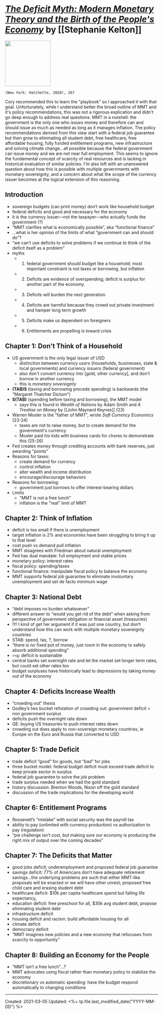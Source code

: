 
# [*The Deficit Myth: Modern Monetary Theory and the Birth of the People's Economy*](https://www.hachettebookgroup.com/titles/stephanie-kelton/the-deficit-myth/9781541736207/) by [[Stephanie Kelton]]

<img src="https://www.hachettebookgroup.com/wp-content/uploads/2019/05/DefecitMyth.jpg?fit=435%2C675" width=150>

`(New York: Hatchette, 2020), 267`

Cory recommended this to learn the "playbook" so I approached it with that goal. Unfortunately, while I understand better the broad outline of MMT and it's policy recommendations, this was not a rigorous explication and didn't go deep enough to address real questions. MMT in a nutshell: the government is the only one who *issues* money and therefore can and should issue as much as needed as long as it manages inflation. The policy recommendations derived from this view start with a federal job guarantee but then grow to eliminating all student debt, free healthcare, free affordable housing, fully funded entitlement programs, new infrastructure and solving climate change...all possible because the federal government can issue money and we are not near full employment. This seems to ignore the fundamental concept of scarcity of real resources and is lacking in historical evaluation of similar policies. I'm also left with an unanswered question about how this is possible with multiple governments with monetary sovereignty, and a concern about what the scope of the currency issuer becomes at the logical extension of this reasoning.


## Introduction
- sovereign budgets (can print money) don’t work like household budget 
- federal deficits and good and necessary for the economy 
- it is the currency issuer—not the taxpayer—who actually funds the government (?)
- “MMT clarifies what is economically possible”, aka “functional finance” 
- ...what is her opinion of the limits of what “government can and should do”?
- “we can’t use deficits to solve problems if we continue to think of the deficit itself as a problem”
- myths
  - 1. federal government should budget like a household; most important constraint is not taxes or borrowing, but inflation 
  - 2. Deficits are evidence of overspending; deficit is surplus for another part of the economy 
  - 3. Deficits will burden the next generation 
  - 4. Deficits are harmful because they crowd out private investment and hamper long term growth 
  - 5. Deficits make us dependent on foreigners 
  - 6. Entitlements are propelling is toward crisis 


## Chapter 1: Don't Think of a Household
- US government is the only legal issuer of USD
  - distinction between currency *users* (households, businesses, state & local governments) and currency *issuers* (federal government)
  - also don't convert currency into [gold, other currency], and don't borrow in another currency
  - this is *monetary sovereignty*
- **(TAB)S** (taxing and borrowing precede spending) is backwards (the "Margaret Thatcher Dictum")
- **S(TAB)** (spending before taxing and borrowing), the MMT model
    - says this is found in *Wealth of Nations* by Adam Smith and *A Treatise on Money* by [[John Maynard Keynes]] (23)
- Warren Mosler is the "father of MMT", wrote *Soft Currency Economics* (23-24)
  - taxes are not to raise money, but to create demand for the government's currency
  - Mosler paid his kids with business cards for chores to demonstrate this (25-26)
- Fed creates money through crediting accounts with bank reserves, just awarding "points"
- Reasons for taxes:
  - create demand for currency
  - control inflation
  - alter wealth and income distribution
  - encourage/discourage behaviors
- Reasons for borrowing:
  - government just borrows to offer interest-bearing dollars
- Limits
  - "MMT is not a free lunch"
  - inflation is the "real" limit of MMT


## Chapter 2: Think of Inflation 
- deficit is too small if there is unemployment 
- target inflation is 2% and economies have been struggling to bring it up to that level
- cost push vs demand pull inflation
- MMT disagrees with Friedman about natural unemployment 
- Fed has dual mandate: full employment and stable prices 
- monetary policy: interest rates
- fiscal policy: spending/taxes
- functional finance: manipulate fiscal policy to balance the economy 
- MMT supports federal job guarantee to eliminate involuntary unemployment and set de facto minimum wage


## Chapter 3: National Debt
- “debt imposes no burden whatsoever”
- different answer to “would you get rid of the debt” when asking from perspective of government obligation or financial asset (treasuries)
- !!!! I kind of get her argument if it was just one country, but don’t understand how this can work with multiple monetary sovereignty countries 
- STAB: spend, tax, ?, borrow
- “there is no fixed pot of money, just room in the economy to safely absorb additional spending”
- `r<g`: deficit is sustainable 
- central banks set overnight rate and let the market set longer term rates, but could set other rates too
- budget surpluses have historically lead to depressions by taking money out of the economy 


## Chapter 4: Deficits Increase Wealth
- “crowding out” thesis
- Godley’s two bucket refutation of crowding out: government deficit = non government surplus 
- deficits push the overnight rate down 
- QE: buying US treasuries to push interest rates down 
- crowding out does apply to non-sovereign monetary countries, ie Europe on the Euro and Russia that converted to USD


## Chapter 5: Trade Deficit 
- trade deficit “good” for goods, but “bad” for jobs 
- three bucket model: federal budget deficit must exceed trade deficit to keep private sector in surplus 
- federal job guarantee to solve the job problem 
- trade surplus needed when we had the gold standard 
- history discussion: Brenton Woods, Nixon off the gold standard 
- discussion of the trade implications for the developing world 


## Chapter 6: Entitlement Programs 
- Roosevelt’s “mistake” with social security was the payroll tax
- ability to pay (unlimited with currency production) vs authorization to pay (regulation)
- “pie challenge isn’t cost, but making sure our economy is producing the right mix of output over the coming decades”


## Chapter 7: The Deficits that Matter 
- good jobs deficit; underemployment and proposed federal job guarantee 
- savings deficit: 77% of Americans don’t have adequate retirement savings...the underlying problems are such that either MMT-like proposals will be enacted or we will have other unrest; proposed free child care and erasing student debt 
- healthcare deficit: $10k per capita healthcare spend but falling life expectancy, 
- education deficit: free preschool for all, $30k avg student debt, propose eliminating student debt 
- infrastructure deficit
- housing deficit and racism: build affordable housing for all
- climate deficit
- democracy deficit 
- “MMT imagines new policies and a new economy that refocuses from scarcity to opportunity”


## Chapter 8: Building an Economy for the People
- “MMT isn’t a free lunch”...?
- MMT advocates using fiscal rather than monetary policy to stabilize the economy 
- discretionary vs automatic spending: have the budget respond automatically to changing conditions 

---
Created: 2021-03-05
Updated: <%+ tp.file.last_modified_date("YYYY-MM-DD") %>
